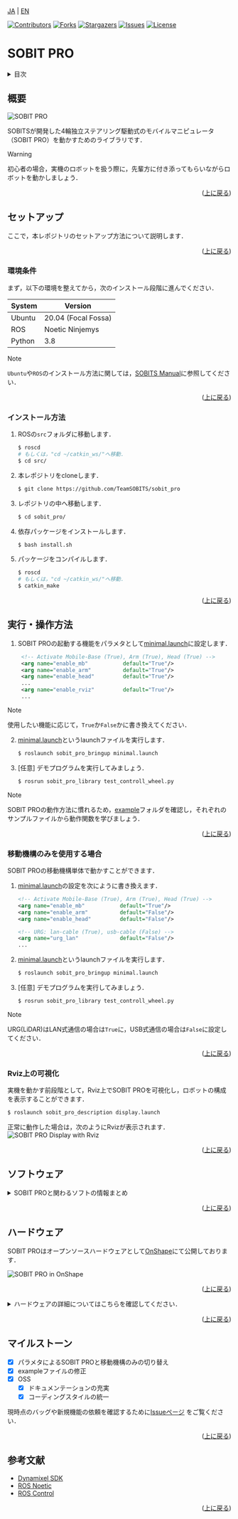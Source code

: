 <a name="readme-top"></a>

[JA](README.md) | [EN](README.en.md)

[![Contributors][contributors-shield]][contributors-url]
[![Forks][forks-shield]][forks-url]
[![Stargazers][stars-shield]][stars-url]
[![Issues][issues-shield]][issues-url]
[![License][license-shield]][license-url]

# SOBIT PRO

<!-- 目次 -->
<details>
  <summary>目次</summary>
  <ol>
    <li>
      <a href="#概要">概要</a>
    </li>
    <li>
      <a href="#環境構築">環境構築</a>
      <ul>
        <li><a href="#環境条件">環境条件</a></li>
        <li><a href="#インストール方法">インストール方法</a></li>
      </ul>
    </li>
    <li>
    　<a href="#実行操作方法">実行・操作方法</a>
      <ul>
        <li><a href="#移動機構のみを使用する場合">移動機構のみを使用する場合</a></li>
        <li><a href="#Rviz上の可視化">Rviz上の可視化</a></li>
      </ul>
    </li>
    <li>
    　<a href="#ソフトウェア">ソフトウェア</a>
      <ul>
        <li><a href="#ジョイントコントローラ">ジョイントコントローラ</a></li>
        <li><a href="#ホイルコントローラ">ホイルコントローラ</a></li>
      </ul>
    </li>
    <li>
    　<a href="#ハードウェア">ハードウェア</a>
      <ul>
        <li><a href="#パーツのダウンロード方法">パーツのダウンロード方法</a></li>
        <li><a href="#電子回路図">電子回路図</a></li>
        <li><a href="#ロボットの組み立て">ロボットの組み立て</a></li>
        <li><a href="#ロボットの特徴">ロボットの特徴</a></li>
        <li><a href="#部品リストBOM">部品リスト（BOM）</a></li>
      </ul>
    </li>
    <li><a href="#マイルストーン">マイルストーン</a></li>
    <!-- <li><a href="#contributing">Contributing</a></li> -->
    <!-- <li><a href="#license">License</a></li> -->
    <li><a href="#参考文献">参考文献</a></li>
  </ol>
</details>



<!-- レポジトリの概要 -->
## 概要

![SOBIT PRO](sobit_pro/docs/img/sobit_pro.png)

SOBITSが開発した4輪独立ステアリング駆動式のモバイルマニピュレータ（SOBIT PRO）を動かすためのライブラリです．

> [!WARNING]
> 初心者の場合，実機のロボットを扱う際に，先輩方に付き添ってもらいながらロボットを動かしましょう．

<p align="right">(<a href="#readme-top">上に戻る</a>)</p>


<!-- セットアップ -->
## セットアップ

ここで，本レポジトリのセットアップ方法について説明します．

<p align="right">(<a href="#readme-top">上に戻る</a>)</p>


### 環境条件

まず，以下の環境を整えてから，次のインストール段階に進んでください．

| System  | Version |
| ------------- | ------------- |
| Ubuntu | 20.04 (Focal Fossa) |
| ROS | Noetic Ninjemys |
| Python | 3.8 |

> [!NOTE]
> `Ubuntu`や`ROS`のインストール方法に関しては，[SOBITS Manual](https://github.com/TeamSOBITS/sobits_manual#%E9%96%8B%E7%99%BA%E7%92%B0%E5%A2%83%E3%81%AB%E3%81%A4%E3%81%84%E3%81%A6)に参照してください．

<p align="right">(<a href="#readme-top">上に戻る</a>)</p>


### インストール方法

1. ROSの`src`フォルダに移動します．
   ```sh
   $ roscd
   # もしくは，"cd ~/catkin_ws/"へ移動．
   $ cd src/
   ```
2. 本レポジトリをcloneします．
   ```sh
   $ git clone https://github.com/TeamSOBITS/sobit_pro
   ```
3. レポジトリの中へ移動します．
   ```sh
   $ cd sobit_pro/
   ```
4. 依存パッケージをインストールします．
   ```sh
   $ bash install.sh
   ```
5. パッケージをコンパイルします．
   ```sh
   $ roscd
   # もしくは，"cd ~/catkin_ws/"へ移動．
   $ catkin_make
   ```

<p align="right">(<a href="#readme-top">上に戻る</a>)</p>


<!-- 実行・操作方法 -->
## 実行・操作方法

1. SOBIT PROの起動する機能をパラメタとして[minimal.launch](sobit_pro_bringup/launch/minimal.launch)に設定します．
   ```xml
    <!-- Activate Mobile-Base (True), Arm (True), Head (True) -->
    <arg name="enable_mb"           default="True"/>
    <arg name="enable_arm"          default="True"/>
    <arg name="enable_head"         default="True"/>
    ...
    <arg name="enable_rviz"         default="True"/>
    ...
   ```

> [!NOTE]
> 使用したい機能に応じて，`True`か`False`かに書き換えてください．

2. [minimal.launch](sobit_pro_bringup/launch/minimal.launch)というlaunchファイルを実行します．
   ```sh
   $ roslaunch sobit_pro_bringup minimal.launch
   ```
3. [任意] デモプログラムを実行してみましょう．
   ```sh
   $ rosrun sobit_pro_library test_controll_wheel.py
   ```

> [!NOTE]
> SOBIT PROの動作方法に慣れるため，[example](sobit_pro_library/example/)フォルダを確認し，それぞれのサンプルファイルから動作関数を学びましょう．

<p align="right">(<a href="#readme-top">上に戻る</a>)</p>


### 移動機構のみを使用する場合

SOBIT PROの移動機構単体で動かすことができます．

1. [minimal.launch](sobit_pro_bringup/launch/minimal.launch)の設定を次にように書き換えます．
    ```xml
    <!-- Activate Mobile-Base (True), Arm (True), Head (True) -->
    <arg name="enable_mb"           default="True"/>
    <arg name="enable_arm"          default="False"/>
    <arg name="enable_head"         default="False"/>

    <!-- URG: lan-cable (True), usb-cable (False) -->
    <arg name="urg_lan"             default="False"/>
    ...
    ```
2. [minimal.launch](sobit_pro_bringup/launch/minimal.launch)というlaunchファイルを実行します．
    ```sh
    $ roslaunch sobit_pro_bringup minimal.launch
    ```
3. [任意] デモプログラムを実行してみましょう．
    ```sh
    $ rosrun sobit_pro_library test_controll_wheel.py
    ```

> [!NOTE]
> URG(LiDAR)はLAN式通信の場合は`True`に，USB式通信の場合は`False`に設定してください．

<p align="right">(<a href="#readme-top">上に戻る</a>)</p>


### Rviz上の可視化

実機を動かす前段階として，Rviz上でSOBIT PROを可視化し，ロボットの構成を表示することができます．

```sh
$ roslaunch sobit_pro_description display.launch
```

正常に動作した場合は，次のようにRvizが表示されます．
![SOBIT PRO Display with Rviz](sobit_pro/docs/img/sobit_pro_display.png)

<p align="right">(<a href="#readme-top">上に戻る</a>)</p>


## ソフトウェア

<details>
<summary>SOBIT PROと関わるソフトの情報まとめ</summary>


### ジョイントコントローラ

SOBIT PROのパンチルト機構とマニピュレータを動かすための情報まとめです．

<p align="right">(<a href="#readme-top">上に戻る</a>)</p>


#### 動作関数

1.  `moveToPose()` : 決められたポーズに動かします．
    ```cpp
    bool moveToPose(
        const std::string& pose_name,               // ポーズ名
        const double sec = 5.0                      // 動作時間 [s]
        bool is_sleep = true                        // 回転後に待機するかどうか
    );
    ```

> [!NOTE]
> 既存のポーズは[sobit_pro_pose.yaml](sobit_pro_library/config/sobit_pro_pose.yaml)に確認できます．ポーズの作成方法については[ポーズの設定方法](#ポーズの設定方法)をご参照ください．

2.  `moveAllJoint()` : すべてのジョイントを任意の角度に動かします．
    ```cpp
    bool sobit::SobitProJointController::moveAllJoint (
        const double arm_shoulder_tilt_joint,       // 回転角度 [rad]
        const double arm_elbow_upper_tilt_joint,    // 回転角度 [rad]
        const double arm_elbow_lower_tilt_joint,    // 回転角度 [rad]
        const double arm_elbow_lower_pan_joint,     // 回転角度 [rad]
        const double arm_wrist_tilt_joint,          // 回転角度 [rad]
        const double hand_joint,                    // 回転角度 [rad]
        const double head_pan_joint,                // 回転角度 [rad]
        const double head_tilt_joint,               // 回転角度 [rad]
        const double sec = 5.0,                     // 回転時間 [s]
        bool is_sleep = true                        // 回転後に待機するかどうか
    );
    ```

3.  `moveJoint()` : 指定されたジョイントを任意の角度に動かします．
    ```cpp
    bool sobit::SobitProJointController::moveJoint (
        const Joint joint_num,                      // ジョイント名 (定数名)
        const double rad,                           // 回転角度 [rad]
        const double sec = 5.0,                     // 回転時間 [s]
        bool is_sleep = true                        // 回転後に待機するかどうか
    );
    ```

> [!NOTE]
> `ジョイント名`は[ジョイント名](#ジョイント名)をご確認ください．
 
4.  `moveArm()` : アームの関節を任意の角度に動かします．
    ```cpp
    bool sobit::SobitProJointController::moveArm(
        const double arm_shoulder_tilt_joint,       // 回転角度 [rad]
        const double arm_elbow_upper_tilt_joint,    // 回転角度 [rad]
        const double arm_elbow_lower_tilt_joint,    // 回転角度 [rad]
        const double arm_elbow_lower_pan_joint,     // 回転角度 [rad]
        const double arm_wrist_tilt_joint,          // 回転角度 [rad]
        const double sec = 5.0,                     // 回転時間 [s]
        bool is_sleep = true                        // 回転後に待機するかどうか
    );
    ```

5.  `moveHeadPanTilt()` : パンチルト機構を任意の角度に動かす．
    ```cpp
    bool sobit::SobitProJointController::moveHeadPanTilt(
        const double head_camera_pan,               // 回転角度 [rad]
        const double head_camera_tilt,              // 回転角度 [rad]
        const double sec = 5.0,                     // 移動時間 [s]
        bool is_sleep = true                        // 回転後に待機するかどうか
    );
    ```

6.  `moveHandToTargetCoord()` : ハンドをxyz座標に動かします（把持モード）．
    ```cpp
    bool sobit::SobitProJointController::moveHandToTargetCoord(
        const double target_pos_x,                  // 把持目的地のx [m]
        const double target_pos_y,                  // 把持目的地のy [m]
        const double target_pos_z,                  // 把持目的地のz [m]
        const double shift_x,                       // xyz座標のx軸をシフトする [m]
        const double shift_y,                       // xyz座標のy軸をシフトする [m]
        const double shift_z                        // xyz座標のz軸をシフトする [m]
        const double sec = 5.0,                     // 移動時間 [s]
        bool is_sleep = true                        // 回転後に待機するかどうか
    );
    ```

7.  `moveHandToTargetTF()` : ハンドをtf名に動かします（把持モード）．
    ```cpp
    bool sobit::SobitProJointController::moveHandToTargetTF(
        const std::string& target_name,             // 把持目的tf名
        const double shift_x,                       // xyz座標のx軸をシフトする [m]
        const double shift_y,                       // xyz座標のy軸をシフトする [m]
        const double shift_z                        // xyz座標のz軸をシフトする [m]
        const double sec = 5.0,                     // 移動時間 [s]
        bool is_sleep = true                        // 回転後に待機するかどうか
    );
    ```

8.  `moveHandToPlaceCoord()` : ハンドをxyz座標に動かします（配置モード）．
    ```cpp
    bool sobit::SobitProJointController::moveHandToPlaceCoord(
        const double target_pos_x,                  // 配置目的地のx [m]
        const double target_pos_y,                  // 配置目的地のy [m]
        const double target_pos_z,                  // 配置目的地のz [m]
        const double shift_x,                       // xyz座標のx軸をシフトする [m]
        const double shift_y,                       // xyz座標のy軸をシフトする [m]
        const double shift_z                        // xyz座標のz軸をシフトする [m]
        const double sec = 5.0,                     // 移動時間 [s]
        bool is_sleep = true                        // 回転後に待機するかどうか
    ); 
    ```

9.  `moveHandToPlaceTF()` : ハンドをtf名に動かします（配置モード）．
    ```cpp
    bool sobit::SobitProJointController::moveHandToPlaceTF(
        const std::string& target_name,             // 配置目的tf名
        const double shift_x,                       // xyz座標のx軸をシフトする [m]
        const double shift_y,                       // xyz座標のy軸をシフトする [m]
        const double shift_z                        // xyz座標のz軸をシフトする [m]
        const double sec = 5.0,                     // 移動時間 [s]
        bool is_sleep = true                        // 回転後に待機するかどうか
    );
    ```

10.  `graspDecision()` : ハンドに流れる電流値に応じて，把持判定が決まります．
    ```cpp
    bool sobit::SobitProJointController::graspDecision(
        const int min_curr = 300,                   // 最小電流値
        const int max_curr = 1000                   // 最大電流値
    );
    ```

11.  `placeDecision()` : ハンドに流れる電流値に応じて，配置判定が決まります．
    ```cpp
    bool sobit::SobitProJointController::placeDecision(
        const int min_curr = 500,                   // 最小電流値
        const int max_curr = 1000                   // 最大電流値
    );
    ```

<p align="right">(<a href="#readme-top">上に戻る</a>)</p>


#### ジョイント名

SOBIT PROのジョイント名とその定数名を以下の通りです．

| ジョイント番号 | ジョイント名 | ジョイント定数名 |
| :---: | --- | --- |
| 0 | arm_shoulder_1_tilt_joint | ARM_SHOULDER_1_TILT_JOINT |
| 1 | arm_shoulder_2_tilt_joint | ARM_SHOULDER_2_TILT_JOINT |
| 2 | arm_elbow_upper_1_tilt_joint | ARM_ELBOW_UPPER_1_TILT_JOINT |
| 3 | arm_elbow_upper_2_tilt_joint | ARM_ELBOW_UPPER_2_TILT_JOINT |
| 4 | arm_elbow_lower_tilt_joint | ARM_ELBOW_LOWER_TILT_JOINT |
| 5 | arm_elbow_lower_pan_joint | ARM_ELBOW_LOWER_PAN_JOINT |
| 6 | arm_wrist_tilt_joint | ARM_WRIST_TILT_JOINT |
| 7 | hand_joint | HAND_JOINT |
| 8 | head_pan_joint | HEAD_PAN_JOINT |
| 9 | head_tilt_joint | HEAD_TILT_JOINT |

<p align="right">(<a href="#readme-top">上に戻る</a>)</p>


#### ポーズの設定方法

[sobit_pro_pose.yaml](sobit_pro_library/config/sobit_pro_pose.yaml)というファイルでポーズの追加・編集ができます．以下のようなフォーマットになります．

```yaml
sobit_pro_pose:
        - { 
        pose_name: "pose_name",
        arm_shoulder_1_tilt_joint: 1.57,
        arm_elbow_upper_1_tilt_joint: 1.57,
        arm_elbow_lower_tilt_joint: 0.0,
        arm_elbow_lower_pan_joint: -1.57,
        arm_wrist_tilt_joint: -1.57,
        hand_joint: 0.0,
        head_pan_joint: 0.0,
        head_tilt_joint: 0.0
        }
    ...
```  

### ホイールコントローラ

SOBIT PROの移動機構を動かすための情報まとめです．

<p align="right">(<a href="#readme-top">上に戻る</a>)</p>


#### 動作関数

1.  `controlWheelLinear()` : 並進（直進移動・斜め移動・横移動）に移動させます．
    ```cpp
    bool sobit::SobitProWheelController::controlWheelLinear (
        const double distance_x,                    // x方向への直進移動距離 [m]
        const double distance_y,                    // y方向への直進移動距離 [m]
    )
    ```  
2.  `controlWheelRotateRad()` : 回転運動を行う(弧度法：Radian)
    ```cpp
    bool sobit::SobitProWheelController::controlWheelRotateRad (
        const double angle_rad,                     // 中心回転角度 [rad]
    )
    ```  
3.  `controlWheelRotateDeg()` : 回転運動を行う(度数法：Degree)
    ```cpp
    bool sobit::SobitProWheelController::controlWheelRotateDeg ( 
        const double angle_deg,                     // 中心回転角度 (deg)
    )
    ```

</details>

<p align="right">(<a href="#readme-top">上に戻る</a>)</p>


## ハードウェア
SOBIT PROはオープンソースハードウェアとして[OnShape](https://cad.onshape.com/documents/4acbecde07fba120a62ec033/w/c6217b66947274dee4e8f911/e/c2e5c16292d7dfc11ee3cc01)にて公開しております．

![SOBIT PRO in OnShape](sobit_pro/docs/img/sobit_pro_onshape.png)

<p align="right">(<a href="#readme-top">上に戻る</a>)</p>


<details>
<summary>ハードウェアの詳細についてはこちらを確認してください．</summary>

### パーツのダウンロード方法

1. Onshapeにアクセスしましょう．

> [!NOTE]
> ファイルをダウンロードするために，`OnShape`のアカウントを作成する必要はありません．ただし，本ドキュメント全体をコピーする場合，アカウントの作成を推薦します．

2. `Instances`の中にパーツを右クリックで選択します．
3. 一覧が表示され，`Export`ボタンを押してください．
4. 表示されたウィンドウの中に，`Format`という項目があります．`STEP`を選択してください．
5. 最後に，青色の`Export`ボタンを押してダウンロードが開始されます．

<p align="right">(<a href="#readme-top">上に戻る</a>)</p>


### 電子回路図

TBD

<p align="right">(<a href="#readme-top">上に戻る</a>)</p>


### ロボットの組み立て

TBD

<p align="right">(<a href="#readme-top">上に戻る</a>)</p>


### ロボットの特徴

| 項目 | 詳細 |
| --- | --- |
| 最大直進速度 | 0.7[m/s] |
| 最大回転速度 | 0.229[rad/s] |
| 最大ペイロード | 0.35[kg] |
| サイズ (長さx幅x高さ) | 450x450x1250[mm] |
| 重量 | 16[kg] |
| リモートコントローラ | PS3/PS4 |
| LiDAR | UST-20LX |
| RGB-D | Azure Kinect DK (頭部)，RealSense D405 (アーム) |
| IMU | LSM6DSMUS |
| スピーカー | モノラルスピーカー |
| マイク | コンデンサーマイク |
| アクチュエータ (アーム) | 2 x XM540-W150, 6 x XM430-W320 |
| アクチュエータ (移動機構) | 4 x XM430-W320, 4 x XM430-W210 |
| 電源 | 2 x Makita 6.0Ah 18V |
| PC接続 | USB |

<p align="right">(<a href="#readme-top">上に戻る</a>)</p>


### 部品リスト（BOM）

| 部品 | 型番 | 個数 | 購入先 |
| --- | --- | --- | --- |
| --- | --- | 1 | [link]() |
| --- | --- | 1 | [link]() |
| --- | --- | 1 | [link]() |
| --- | --- | 1 | [link]() |
| --- | --- | 1 | [link]() |
| --- | --- | 1 | [link]() |
| --- | --- | 1 | [link]() |
| --- | --- | 1 | [link]() |
| --- | --- | 1 | [link]() |
| --- | --- | 1 | [link]() |
| --- | --- | 1 | [link]() |
| --- | --- | 1 | [link]() |
| --- | --- | 1 | [link]() |


</details>

<p align="right">(<a href="#readme-top">上に戻る</a>)</p>


<!-- マイルストーン -->
## マイルストーン

- [x] パラメタによるSOBIT PROと移動機構のみの切り替え
- [x] exampleファイルの修正
- [x] OSS
    - [x] ドキュメンテーションの充実
    - [x] コーディングスタイルの統一

現時点のバッグや新規機能の依頼を確認するために[Issueページ][issues-url] をご覧ください．

<p align="right">(<a href="#readme-top">上に戻る</a>)</p>


<!-- CONTRIBUTING -->
<!-- ## Contributing

Contributions are what make the open source community such an amazing place to learn, inspire, and create. Any contributions you make are **greatly appreciated**.

If you have a suggestion that would make this better, please fork the repo and create a pull request. You can also simply open an issue with the tag "enhancement".
Don't forget to give the project a star! Thanks again!

1. Fork the Project
2. Create your Feature Branch (`git checkout -b feature/AmazingFeature`)
3. Commit your Changes (`git commit -m 'Add some AmazingFeature'`)
4. Push to the Branch (`git push origin feature/AmazingFeature`)
5. Open a Pull Request

<p align="right">(<a href="#readme-top">上に戻る</a>)</p> -->


<!-- LICENSE -->
<!-- ## License

Distributed under the MIT License. See `LICENSE.txt` for more NOTErmation.

<p align="right">(<a href="#readme-top">上に戻る</a>)</p> -->


<!-- 参考文献 -->
## 参考文献

* [Dynamixel SDK](https://emanual.robotis.com/docs/en/software/dynamixel/dynamixel_sdk/overview/)
* [ROS Noetic](http://wiki.ros.org/noetic)
* [ROS Control](http://wiki.ros.org/ros_control)

<p align="right">(<a href="#readme-top">上に戻る</a>)</p>



<!-- MARKDOWN LINKS & IMAGES -->
<!-- https://www.markdownguide.org/basic-syntax/#reference-style-links -->
[contributors-shield]: https://img.shields.io/github/contributors/TeamSOBITS/sobit_pro.svg?style=for-the-badge
[contributors-url]: https://github.com/TeamSOBITS/sobit_pro/graphs/contributors
[forks-shield]: https://img.shields.io/github/forks/TeamSOBITS/sobit_pro.svg?style=for-the-badge
[forks-url]: https://github.com/TeamSOBITS/sobit_pro/network/members
[stars-shield]: https://img.shields.io/github/stars/TeamSOBITS/sobit_pro.svg?style=for-the-badge
[stars-url]: https://github.com/TeamSOBITS/sobit_pro/stargazers
[issues-shield]: https://img.shields.io/github/issues/TeamSOBITS/sobit_pro.svg?style=for-the-badge
[issues-url]: https://github.com/TeamSOBITS/sobit_pro/issues
[license-shield]: https://img.shields.io/github/license/TeamSOBITS/sobit_pro.svg?style=for-the-badge
[license-url]: LICENSE
